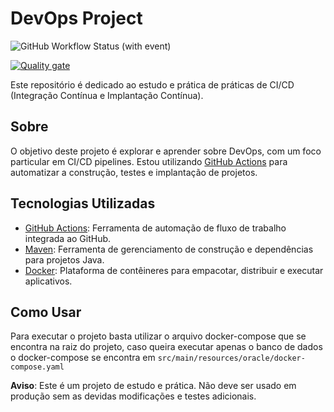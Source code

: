 # DevOps Project

![GitHub Workflow Status (with event)](https://img.shields.io/github/actions/workflow/status/Wesley-Gomes/DevOps-Project/devops-dev)

[![Quality gate](https://sonarcloud.io/api/project_badges/quality_gate?project=Wesley-Gomes_DevOps-Project)](https://sonarcloud.io/summary/new_code?id=Wesley-Gomes_DevOps-Project)

Este repositório é dedicado ao estudo e prática de práticas de CI/CD (Integração Contínua e Implantação Contínua).

## Sobre

O objetivo deste projeto é explorar e aprender sobre DevOps, com um foco particular em CI/CD pipelines. Estou utilizando [GitHub Actions](https://docs.github.com/en/actions) para automatizar a construção, testes e implantação de projetos.

## Tecnologias Utilizadas

- [GitHub Actions](https://docs.github.com/en/actions): Ferramenta de automação de fluxo de trabalho integrada ao GitHub.
- [Maven](https://maven.apache.org/): Ferramenta de gerenciamento de construção e dependências para projetos Java.
- [Docker](https://www.docker.com/): Plataforma de contêineres para empacotar, distribuir e executar aplicativos.

## Como Usar

Para executar o projeto basta utilizar o arquivo docker-compose que se encontra na raiz do projeto, caso queira executar apenas o banco de dados o docker-compose se encontra em `src/main/resources/oracle/docker-compose.yaml`


**Aviso**: Este é um projeto de estudo e prática. Não deve ser usado em produção sem as devidas modificações e testes adicionais.
